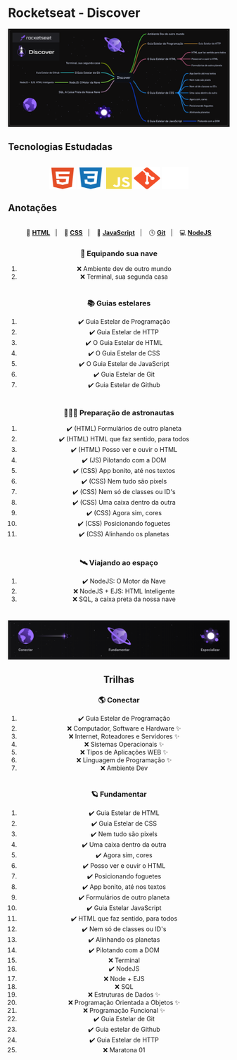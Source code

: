 # Rocketseat - Discover

<div align="center">
<a href="https://github.com/rafaeljurkfitz/rocketseat-discover">

![Rocketseat Discover](images/rocketseat_discover_dark.png)

</a>
</div>

## Tecnologias Estudadas

<div style="display: inline_block" align="center"><br>
  <a href="/HTML/html.md"><img align="center" alt="HTML" height="50" width="60" src="https://github.com/rafaeljurkfitz/rafaeljurkfitz/blob/main/assets/html5-plain.svg"></a>
  <a href="/CSS/css.md"><img align="center" alt="CSS" height="50" width="60" src="https://github.com/rafaeljurkfitz/rafaeljurkfitz/blob/main/assets/css3-plain.svg"></a>
  <a href="/JavaScript/javascript.md"><img align="center" alt="JS" height="50" width="60" src="https://github.com/rafaeljurkfitz/rafaeljurkfitz/blob/main/assets/javascript-plain.svg"></a>
  <a href="Git/git.md"><img align="center" alt="Git" height="50" width="60" src="https://github.com/rafaeljurkfitz/rafaeljurkfitz/blob/main/assets/git-original.svg"></a>
  <a href="https://github.com/rafaeljurkfitz"><img align="center" alt="Github" height="50" width="60" src="https://github.com/rafaeljurkfitz/rafaeljurkfitz/blob/main/assets/github-white.svg"></a>
    <!--
  <a href="/node/node.md"><img align="center" alt="NodeJS" height="50" width="60" src="https://github.com/vitorhonna/vitorhonna/blob/main/assets/express-white.svg"></a>
  <strong height="50" width="60">&nbsp; EJS &nbsp;</strong>
  <a href="/Node_EJS/EJS.md"><img align="center" alt="Express" height="50" width="60" src=""></a>
  <strong height="50" width="60">&nbsp; SQL &nbsp;</strong>
 -->
</div>
  

## Anotações

<div align="center"><br>
  📙 <a href="/HTML/html.md"><strong>HTML</strong></a>&nbsp;&nbsp; | &nbsp;&nbsp;
  📘 <a href="/CSS/css.md"><strong>CSS</strong></a>&nbsp;&nbsp; | &nbsp;&nbsp;
  📒 <a href="/JavaScript/javascript.md"><strong>JavaScript</strong></a>&nbsp;&nbsp; | &nbsp;&nbsp;
  🕓 <a href="/Git/git.md"><strong>Git</strong></a>&nbsp;&nbsp; | &nbsp;&nbsp;
  💻 <a href="/node/node.md"><strong>NodeJS</strong></a>
  <!--
  &nbsp;&nbsp; | &nbsp;&nbsp;
  
  
  📄 <a href="/node_EJS/EJS.md"><strong>EJS</strong></a>&nbsp;&nbsp; | &nbsp;&nbsp;
  💾 <a href="/SQL/sql.md"><strong>SQL</strong></a>
 -->
</div>

## Módulos

<!-- ❌✅ -->

### 🚀 **Equipando sua nave**

1. ❌ Ambiente dev de outro mundo
1. ❌ Terminal, sua segunda casa

#

### 📚 **Guias estelares**

1. ✔️ Guia Estelar de Programação
1. ✔️ Guia Estelar de HTTP
1. ✔️ O Guia Estelar de HTML
1. ✔️ O Guia Estelar de CSS
1. ✔️ O Guia Estelar de JavaScript
1. ✔️ Guia Estelar de Git
1. ✔️ Guia Estelar de Github

#

### 👨🏽‍🚀 **Preparação de astronautas**

1. ✔️ (HTML) Formulários de outro planeta
1. ✔️ (HTML) HTML que faz sentido, para todos
1. ✔️ (HTML) Posso ver e ouvir o HTML
1. ✔️ (JS) Pilotando com a DOM
1. ✔️ (CSS) App bonito, até nos textos
1. ✔️ (CSS) Nem tudo são pixels
1. ✔️ (CSS) Nem só de classes ou ID's
1. ✔️ (CSS) Uma caixa dentro da outra
1. ✔️ (CSS) Agora sim, cores
1. ✔️ (CSS) Posicionando foguetes
1. ✔️ (CSS) Alinhando os planetas

#

### 🛰️ **Viajando ao espaço**

1. ✔️ NodeJS: O Motor da Nave
1. ❌ NodeJS + EJS: HTML Inteligente
1. ❌ SQL, a caixa preta da nossa nave

#

<div align="center">
<a href="https://github.com/rafaeljurkfitz/rocketseat-discover">

![Trilhas Rocketseat Discover](./images/rocketseat_discover2.png)

</a>
</div>

## Trilhas

<!-- ❌✅ -->

### 🌎 Conectar

1. ✔️ Guia Estelar de Programação
1. ❌ Computador, Software e Hardware ✨
1. ❌ Internet, Roteadores e Servidores ✨
1. ❌ Sistemas Operacionais ✨
1. ❌ Tipos de Aplicações WEB ✨
1. ❌ Linguagem de Programação ✨
1. ❌ Ambiente Dev

#

### 🪐 Fundamentar

1. ✔️ Guia Estelar de HTML
2. ✔️ Guia Estelar de CSS
3. ✔️ Nem tudo são pixels
4. ✔️ Uma caixa dentro da outra
5. ✔️ Agora sim, cores
6. ✔️ Posso ver e ouvir o HTML
7. ✔️ Posicionando foguetes
8. ✔️ App bonito, até nos textos
9. ✔️ Formulários de outro planeta
10. ✔️ Guia Estelar JavaScript
11. ✔️ HTML que faz sentido, para todos
12. ✔️ Nem só de classes ou ID's
13. ✔️ Alinhando os planetas
14. ✔️ Pilotando com a DOM
15. ❌ Terminal
16. ✔️ NodeJS
17. ❌ Node + EJS
18. ❌ SQL
19. ❌ Estruturas de Dados  ✨
20. ❌ Programação Orientada a Objetos ✨
21. ❌ Programação Funcional ✨
22. ✔️ Guia Estelar de Git
23. ✔️ Guia estelar de Github
24. ✔️ Guia Estelar de HTTP
25. ❌ Maratona 01
